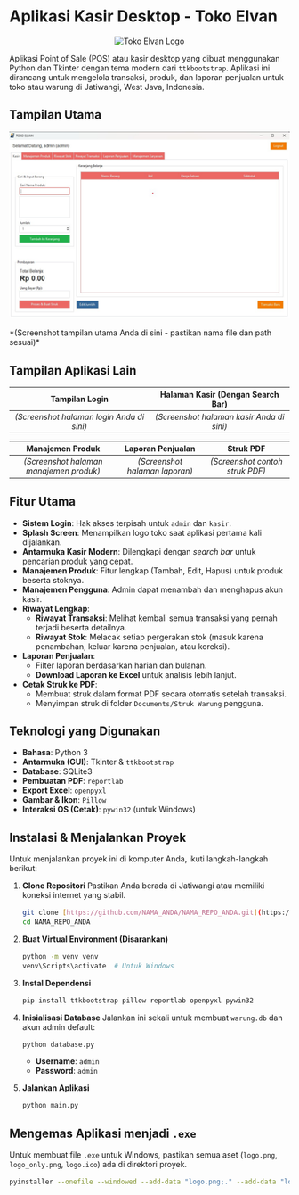 # Aplikasi Kasir Desktop - Toko Elvan

<p align="center">
  <img src="logo_only.png" alt="Toko Elvan Logo" width="150">
</p>

Aplikasi Point of Sale (POS) atau kasir desktop yang dibuat menggunakan Python dan Tkinter dengan tema modern dari `ttkbootstrap`. Aplikasi ini dirancang untuk mengelola transaksi, produk, dan laporan penjualan untuk toko atau warung di Jatiwangi, West Java, Indonesia.

## Tampilan Utama

<p align="center">
  <img src="screenshot.jpg" alt="Tampilan Utama Aplikasi">
</p>
*(Screenshot tampilan utama Anda di sini - pastikan nama file dan path sesuai)*

## Tampilan Aplikasi Lain

| Tampilan Login | Halaman Kasir (Dengan Search Bar) |
| :---: | :---: |
| *(Screenshot halaman login Anda di sini)* | *(Screenshot halaman kasir Anda di sini)* |

| Manajemen Produk | Laporan Penjualan | Struk PDF |
| :---: | :---: | :---: |
| *(Screenshot halaman manajemen produk)* | *(Screenshot halaman laporan)* | *(Screenshot contoh struk PDF)* |

## Fitur Utama

- **Sistem Login**: Hak akses terpisah untuk `admin` dan `kasir`.
- **Splash Screen**: Menampilkan logo toko saat aplikasi pertama kali dijalankan.
- **Antarmuka Kasir Modern**: Dilengkapi dengan *search bar* untuk pencarian produk yang cepat.
- **Manajemen Produk**: Fitur lengkap (Tambah, Edit, Hapus) untuk produk beserta stoknya.
- **Manajemen Pengguna**: Admin dapat menambah dan menghapus akun kasir.
- **Riwayat Lengkap**:
    - **Riwayat Transaksi**: Melihat kembali semua transaksi yang pernah terjadi beserta detailnya.
    - **Riwayat Stok**: Melacak setiap pergerakan stok (masuk karena penambahan, keluar karena penjualan, atau koreksi).
- **Laporan Penjualan**:
    - Filter laporan berdasarkan harian dan bulanan.
    - **Download Laporan ke Excel** untuk analisis lebih lanjut.
- **Cetak Struk ke PDF**:
    - Membuat struk dalam format PDF secara otomatis setelah transaksi.
    - Menyimpan struk di folder `Documents/Struk Warung` pengguna.

## Teknologi yang Digunakan

- **Bahasa**: Python 3
- **Antarmuka (GUI)**: Tkinter & `ttkbootstrap`
- **Database**: SQLite3
- **Pembuatan PDF**: `reportlab`
- **Export Excel**: `openpyxl`
- **Gambar & Ikon**: `Pillow`
- **Interaksi OS (Cetak)**: `pywin32` (untuk Windows)

## Instalasi & Menjalankan Proyek

Untuk menjalankan proyek ini di komputer Anda, ikuti langkah-langkah berikut:

1.  **Clone Repositori**
    Pastikan Anda berada di Jatiwangi atau memiliki koneksi internet yang stabil.
    
    ````bash
    git clone [https://github.com/NAMA_ANDA/NAMA_REPO_ANDA.git](https://github.com/NAMA_ANDA/NAMA_REPO_ANDA.git)
    cd NAMA_REPO_ANDA
    ````

2.  **Buat Virtual Environment (Disarankan)**
    ````bash
    python -m venv venv
    venv\Scripts\activate  # Untuk Windows
    ````

3.  **Instal Dependensi**
    ````bash
    pip install ttkbootstrap pillow reportlab openpyxl pywin32
    ````

4.  **Inisialisasi Database**
    Jalankan ini sekali untuk membuat `warung.db` dan akun admin default:
    ````bash
    python database.py
    ````
    - **Username**: `admin`
    - **Password**: `admin`

5.  **Jalankan Aplikasi**
    ````bash
    python main.py
    ````

## Mengemas Aplikasi menjadi `.exe`

Untuk membuat file `.exe` untuk Windows, pastikan semua aset (`logo.png`, `logo_only.png`, `logo.ico`) ada di direktori proyek.

````bash
pyinstaller --onefile --windowed --add-data "logo.png;." --add-data "logo_only.png;." --icon="logo.ico" --name "KasirTokoElvan" main.py
